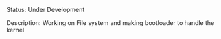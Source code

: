 Status: Under Development

Description: Working on File system and making bootloader to handle the kernel